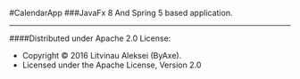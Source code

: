 #CalendarApp
###JavaFx 8 And Spring 5 based application.
___
####Distributed under Apache 2.0 License:
 *  Copyright © 2016 Litvinau Aleksei (ByAxe).
 *  Licensed under the Apache License, Version 2.0